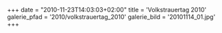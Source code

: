 +++
date = "2010-11-23T14:03:03+02:00"
title = 'Volkstrauertag 2010'
galerie_pfad = '2010/volkstrauertag_2010'
galerie_bild = '20101114_01.jpg'
+++

      